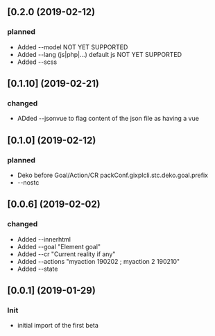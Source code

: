
## [0.2.0 (2019-02-12)
### planned
* Added --model NOT YET SUPPORTED
* Added --lang (js|php|...) default js NOT YET SUPPORTED
* Added --scss
 

## [0.1.10] (2019-02-21)
### changed
* ADded --jsonvue to flag content of the json file as having a vue


## [0.1.0] (2019-02-12)
### planned
* Deko before Goal/Action/CR packConf.gixplcli.stc.deko.goal.prefix
* --nostc


## [0.0.6] (2019-02-02)
### changed
* Added --innerhtml
* Added --goal "Element goal"
* Added --cr "Current reality if any"
* Added --actions "myaction 190202 ; myaction 2 190210"
* Added --state


## [0.0.1] (2019-01-29)
### Init
* initial import of the first beta
